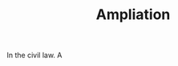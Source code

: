 ---
title: Ampliation
letter: A
permalink: "/definitions/ampliation.html"
body: In the civil law. A
published_at: '2018-07-07'
layout: post
---